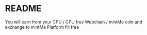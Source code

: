 # README
You will earn from your CPU / GPU free Webchain / mintMe coin and exchange to mintMe Platform fill free
